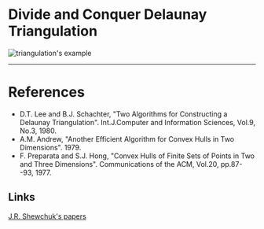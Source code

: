 # Divide and Conquer Delaunay Triangulation

![triangulation's example](../master/demo.gif)
***



References
==========
- D.T. Lee and B.J. Schachter, "Two Algorithms for Constructing a Delaunay Triangulation". 
Int.J.Computer and Information Sciences, Vol.9, No.3, 1980.
- A.M. Andrew, "Another Efficient Algorithm for Convex Hulls in Two Dimensions". 1979.
- F. Preparata and S.J. Hong, "Convex Hulls of Finite Sets of Points in Two and Three Dimensions". 
Communications of the ACM, Vol.20, pp.87--93, 1977.

Links
-----
[J.R. Shewchuk's papers](https://people.eecs.berkeley.edu/~jrs/jrspapers.html)